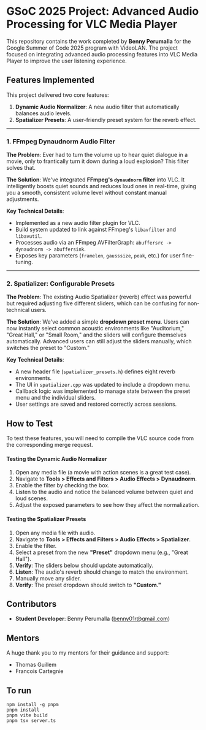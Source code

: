 # GSoC 2025 Project: Advanced Audio Processing for VLC Media Player

This repository contains the work completed by **Benny Perumalla** for the Google Summer of Code 2025 program with VideoLAN. The project focused on integrating advanced audio processing features into VLC Media Player to improve the user listening experience.

## Features Implemented

This project delivered two core features:

1.  **Dynamic Audio Normalizer**: A new audio filter that automatically balances audio levels.
2.  **Spatializer Presets**: A user-friendly preset system for the reverb effect.

---

### 1. FFmpeg Dynaudnorm Audio Filter

**The Problem**: Ever had to turn the volume up to hear quiet dialogue in a movie, only to frantically turn it down during a loud explosion? This filter solves that.

**The Solution**: We've integrated **FFmpeg's `dynaudnorm` filter** into VLC. It intelligently boosts quiet sounds and reduces loud ones in real-time, giving you a smooth, consistent volume level without constant manual adjustments.

**Key Technical Details**:
* Implemented as a new audio filter plugin for VLC.
* Build system updated to link against FFmpeg's `libavfilter` and `libavutil`.
* Processes audio via an FFmpeg AVFilterGraph: `abuffersrc -> dynaudnorm -> abuffersink`.
* Exposes key parameters (`framelen`, `gausssize`, `peak`, etc.) for user fine-tuning.

---

### 2. Spatializer: Configurable Presets

**The Problem**: The existing Audio Spatializer (reverb) effect was powerful but required adjusting five different sliders, which can be confusing for non-technical users.

**The Solution**: We've added a simple **dropdown preset menu**. Users can now instantly select common acoustic environments like "Auditorium," "Great Hall," or "Small Room," and the sliders will configure themselves automatically. Advanced users can still adjust the sliders manually, which switches the preset to "Custom."

**Key Technical Details**:
* A new header file (`spatializer_presets.h`) defines eight reverb environments.
* The UI in `spatializer.cpp` was updated to include a dropdown menu.
* Callback logic was implemented to manage state between the preset menu and the individual sliders.
* User settings are saved and restored correctly across sessions.

## How to Test

To test these features, you will need to compile the VLC source code from the corresponding merge request.

#### Testing the Dynamic Audio Normalizer
1.  Open any media file (a movie with action scenes is a great test case).
2.  Navigate to **Tools > Effects and Filters > Audio Effects > Dynaudnorm**.
3.  Enable the filter by checking the box.
4.  Listen to the audio and notice the balanced volume between quiet and loud scenes.
5.  Adjust the exposed parameters to see how they affect the normalization.

#### Testing the Spatializer Presets
1.  Open any media file with audio.
2.  Navigate to **Tools > Effects and Filters > Audio Effects > Spatializer**.
3.  Enable the filter.
4.  Select a preset from the new **"Preset"** dropdown menu (e.g., "Great Hall").
5.  **Verify**: The sliders below should update automatically.
6.  **Listen**: The audio's reverb should change to match the environment.
7.  Manually move any slider.
8.  **Verify**: The preset dropdown should switch to **"Custom."**

## Contributors

* **Student Developer**: Benny Perumalla ([benny01r@gmail.com](mailto:benny01r@gmail.com))

## Mentors

A huge thank you to my mentors for their guidance and support:
* Thomas Guillem
* Francois Cartegnie
  
## To run 

```
npm install -g pnpm
pnpm install
pnpm vite build
pnpm tsx server.ts
```
